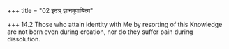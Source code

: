 +++
title = "02 इदञ् ज्ञानमुपाश्रित्य"

+++
14.2 Those who attain identity with Me by resorting of this Knowledge
are not born even during creation, nor do they suffer pain during
dissolution.
